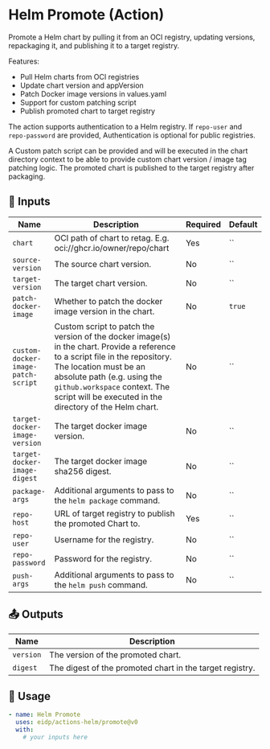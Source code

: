 <!-- NOTE: This file's contents are automatically generated. Do not edit manually. -->
# Helm Promote (Action)

Promote a Helm chart by pulling it from an OCI registry, updating versions, repackaging it, and publishing it to a target registry.

Features:
- Pull Helm charts from OCI registries
- Update chart version and appVersion
- Patch Docker image versions in values.yaml
- Support for custom patching script
- Publish promoted chart to target registry

The action supports authentication to a Helm registry. If `repo-user` and `repo-password` are provided, 
Authentication is optional for public registries.

A Custom patch script can be provided and will be executed in the chart directory context to be able to provide custom chart version / image tag patching logic.
The promoted chart is published to the target registry after packaging.

## 🔧 Inputs

|               Name               |                                                                                                                                   Description                                                                                                                                   |Required|Default|
|----------------------------------|---------------------------------------------------------------------------------------------------------------------------------------------------------------------------------------------------------------------------------------------------------------------------------|--------|-------|
|              `chart`             |                                                                                                         OCI path of chart to retag. E.g. oci://ghcr.io/owner/repo/chart                                                                                                         |   Yes  |   ``  |
|         `source-version`         |                                                                                                                            The source chart version.                                                                                                                            |   No   |   ``  |
|         `target-version`         |                                                                                                                            The target chart version.                                                                                                                            |   No   |   ``  |
|       `patch-docker-image`       |                                                                                                             Whether to patch the docker image version in the chart.                                                                                                             |   No   | `true`|
|`custom-docker-image-patch-script`|Custom script to patch the version of the docker image(s) in the chart. Provide a reference to a script file in the repository. The location must be an absolute path (e.g. using the `github.workspace` context. The script will be executed in the directory of the Helm chart.|   No   |   ``  |
|   `target-docker-image-version`  |                                                                                                                         The target docker image version.                                                                                                                        |   No   |   ``  |
|   `target-docker-image-digest`   |                                                                                                                      The target docker image sha256 digest.                                                                                                                     |   No   |   ``  |
|          `package-args`          |                                                                                                           Additional arguments to pass to the `helm package` command.                                                                                                           |   No   |   ``  |
|            `repo-host`           |                                                                                                             URL of target registry to publish the promoted Chart to.                                                                                                            |   Yes  |   ``  |
|            `repo-user`           |                                                                                                                            Username for the registry.                                                                                                                           |   No   |   ``  |
|          `repo-password`         |                                                                                                                            Password for the registry.                                                                                                                           |   No   |   ``  |
|            `push-args`           |                                                                                                             Additional arguments to pass to the `helm push` command.                                                                                                            |   No   |   ``  |

## 📤 Outputs

|   Name  |                       Description                      |
|---------|--------------------------------------------------------|
|`version`|           The version of the promoted chart.           |
| `digest`|The digest of the promoted chart in the target registry.|

## 🚀 Usage

```yaml
- name: Helm Promote
  uses: eidp/actions-helm/promote@v0
  with:
    # your inputs here
```
